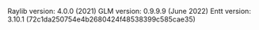 Raylib version: 4.0.0 (2021) 
GLM version: 0.9.9.9 (June 2022)
Entt version: 3.10.1 (72c1da250754e4b2680424f48538399c585cae35)